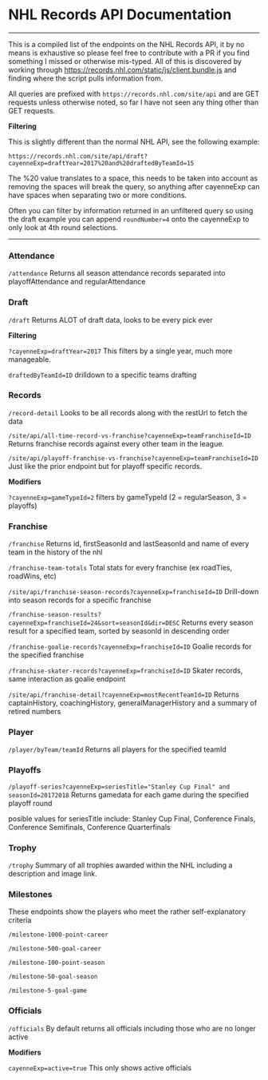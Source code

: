 # NHL Records API Documentation
---

This is a compiled list of the endpoints on the NHL Records API, it by no means is 
exhaustive so please feel free to contribute with a PR if you find something I missed 
or otherwise mis-typed.  All of this is discovered by working through https://records.nhl.com/static/js/client.bundle.js and finding where the script pulls 
information from.

All queries are prefixed with `https://records.nhl.com/site/api` and are GET
requests unless otherwise noted, so far I have not seen any thing other than GET requests.

**Filtering**

This is slightly different than the normal NHL API, see the following example:

`https://records.nhl.com/site/api/draft?cayenneExp=draftYear=2017%20and%20draftedByTeamId=15`

The %20 value translates to a space, this needs to be taken into account as removing the spaces
will break the query, so anything after cayenneExp can have spaces when separating two
or more conditions.

Often you can filter by information returned in an unfiltered query so using 
the draft example you can append `roundNumber=4` onto the cayenneExp to only look at 4th 
round selections.

---

### Attendance

`/attendance` Returns all
season attendance records separated into playoffAttendance and
 regularAttendance

### Draft

`/draft` Returns ALOT of
draft data, looks to be every pick ever

**Filtering**

`?cayenneExp=draftYear=2017` This filters by a single year, much more manageable.

`draftedByTeamId=ID` drilldown to a specific teams drafting

### Records

`/record-detail` Looks to be all
records along with the restUrl to fetch the data

`/site/api/all-time-record-vs-franchise?cayenneExp=teamFranchiseId=ID` Returns franchise
records against every other team in the league.

`/site/api/playoff-franchise-vs-franchise?cayenneExp=teamFranchiseId=ID` Just like the prior
endpoint but for playoff specific records.

**Modifiers**

`?cayenneExp=gameTypeId=2` filters by gameTypeId (2 = regularSeason, 3 = playoffs)

### Franchise

`/franchise` Returns id, firstSeasonId
and lastSeasonId and name of every team in the history of the nhl

`/franchise-team-totals` Total stats
for every franchise (ex roadTies, roadWins, etc)

`/site/api/franchise-season-records?cayenneExp=franchiseId=ID` Drill-down into season records for a specific franchise

`/franchise-season-results?cayenneExp=franchiseId=24&sort=seasonId&dir=DESC` Returns every season result for a specified team, sorted by seasonId in descending order

`/franchise-goalie-records?cayenneExp=franchiseId=ID` Goalie records for the specified franchise

`/franchise-skater-records?cayenneExp=franchiseId=ID` Skater records, same interaction as goalie endpoint

`/site/api/franchise-detail?cayenneExp=mostRecentTeamId=ID` Returns captainHistory, coachingHistory, generalManagerHistory and a summary of retired numbers

### Player

`/player/byTeam/teamId` Returns all players for the specified teamId

### Playoffs

`/playoff-series?cayenneExp=seriesTitle="Stanley Cup Final" and seasonId=20172018` Returns gamedata for each game during the specified playoff round

posible values for seriesTitle include: Stanley Cup Final, Conference Finals, Conference Semifinals, Conference Quarterfinals

### Trophy

`/trophy` Summary of all trophies awarded within the NHL including a description and image link.

### Milestones

These endpoints show the players who meet the rather self-explanatory criteria

`/milestone-1000-point-career`

`/milestone-500-goal-career`

`/milestone-100-point-season`

`/milestone-50-goal-season`

`/milestone-5-goal-game`

### Officials

`/officials` By default returns all officials including those who are no longer active

**Modifiers**

`cayenneExp=active=true` This only shows active officials



